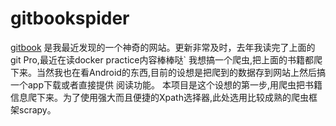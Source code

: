 # gitbookspider
[ gitbook](https://www.gitbook.com/) 是我最近发现的一个神奇的网站。更新非常及时，去年我读完了上面的git Pro,最近在读docker practice内容棒棒哒`
我想搞一个爬虫,把上面的书籍都爬下来。当然我也在看Android的东西,目前的设想是把爬到的数据存到网站上然后搞一个app下载或者直接提供
阅读功能。
本项目是这个设想的第一步,用爬虫把书籍信息爬下来。为了使用强大而且便捷的Xpath选择器,此处选用比较成熟的爬虫框架scrapy。
